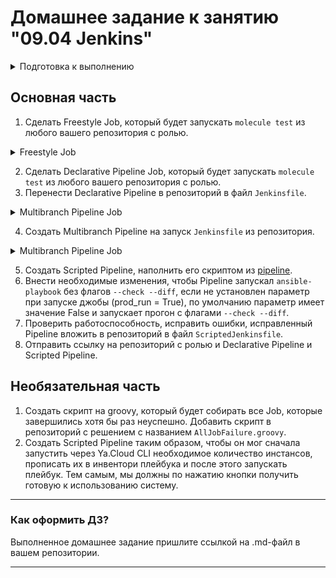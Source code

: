 # Домашнее задание к занятию "09.04 Jenkins"

<details>
<summary>Подготовка к выполнению</summary>

## Подготовка к выполнению

1. Создать 2 VM: для jenkins-master и jenkins-agent.

В качестве VM используется две виртуальные машины: [Centos 7/4VCPU/4GB RAM](./Centos7/ReadMe.md), так же VM можно создать через [terraform](./terraform/)

2. Установить jenkins при помощи [playbook](./infrastructure)'a.

```bash
ansible-playbook -i inventory/cicd/stage.yml site.yml
```

3. Запустить и проверить работоспособность.

http://{jenkins_ip}:8080

4. Сделать первоначальную настройку.

</details>

## Основная часть

1. Сделать Freestyle Job, который будет запускать `molecule test` из любого вашего репозитория с ролью.

<details>
<summary>Freestyle Job</summary>

![FreeStyle Job 1](./src/Screenshot1.png)

![FreeStyle Job 2](./src/Screenshot2.png)

</details>


2. Сделать Declarative Pipeline Job, который будет запускать `molecule test` из любого вашего репозитория с ролью.
3. Перенести Declarative Pipeline в репозиторий в файл `Jenkinsfile`.


<details>
<summary>Multibranch Pipeline Job</summary>

![Declarative Pipeline Job 1](./src/Screenshot3.png)

![Declarative Pipeline Job 2](./src/Screenshot4.png)


[Jenkins File](https://github.com/Ingvar78/vector-role/blob/main/Jenkinsfile)

</details>

4. Создать Multibranch Pipeline на запуск `Jenkinsfile` из репозитория.


<details>
<summary>Multibranch Pipeline Job</summary>

![Multibranch Pipeline Job 1](./src/Screenshot5.png)

![Multibranch Pipeline Job 2](./src/Screenshot6.png)

![Multibranch Pipeline 3](./src/Screenshot7.png)

![Multibranch Pipeline 4](./src/Screenshot8.png)

[Jenkins File](https://github.com/Ingvar78/vector-role/blob/main/Jenkinsfile)

</details>


5. Создать Scripted Pipeline, наполнить его скриптом из [pipeline](./pipeline).
6. Внести необходимые изменения, чтобы Pipeline запускал `ansible-playbook` без флагов `--check --diff`, если не установлен параметр при запуске джобы (prod_run = True), по умолчанию параметр имеет значение False и запускает прогон с флагами `--check --diff`.
7. Проверить работоспособность, исправить ошибки, исправленный Pipeline вложить в репозиторий в файл `ScriptedJenkinsfile`.
8. Отправить ссылку на репозиторий с ролью и Declarative Pipeline и Scripted Pipeline.

## Необязательная часть

1. Создать скрипт на groovy, который будет собирать все Job, которые завершились хотя бы раз неуспешно. Добавить скрипт в репозиторий с решением с названием `AllJobFailure.groovy`.
2. Создать Scripted Pipeline таким образом, чтобы он мог сначала запустить через Ya.Cloud CLI необходимое количество инстансов, прописать их в инвентори плейбука и после этого запускать плейбук. Тем самым, мы должны по нажатию кнопки получить готовую к использованию систему.

---

### Как оформить ДЗ?

Выполненное домашнее задание пришлите ссылкой на .md-файл в вашем репозитории.

---
